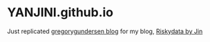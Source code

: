 # YANJINI.github.io

Just replicated [gregorygundersen blog](https://github.com/gwgundersen/blog-theme) for my blog, [Riskydata by Jin](https://yanjini.github.io/blog)
